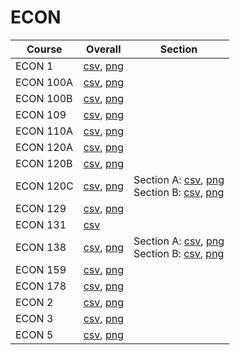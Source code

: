 # ECON

| Course | Overall | Section |
| ------ | ------- | ------- |
| ECON 1 | [csv](https://github.com/UCSD-Historical-Enrollment-Data/2024Summer1/blob/main/overall/ECON%201.csv), [png](https://raw.githubusercontent.com/UCSD-Historical-Enrollment-Data/2024Summer1/main/plot_overall/ECON%201.png) |  |
| ECON 100A | [csv](https://github.com/UCSD-Historical-Enrollment-Data/2024Summer1/blob/main/overall/ECON%20100A.csv), [png](https://raw.githubusercontent.com/UCSD-Historical-Enrollment-Data/2024Summer1/main/plot_overall/ECON%20100A.png) |  |
| ECON 100B | [csv](https://github.com/UCSD-Historical-Enrollment-Data/2024Summer1/blob/main/overall/ECON%20100B.csv), [png](https://raw.githubusercontent.com/UCSD-Historical-Enrollment-Data/2024Summer1/main/plot_overall/ECON%20100B.png) |  |
| ECON 109 | [csv](https://github.com/UCSD-Historical-Enrollment-Data/2024Summer1/blob/main/overall/ECON%20109.csv), [png](https://raw.githubusercontent.com/UCSD-Historical-Enrollment-Data/2024Summer1/main/plot_overall/ECON%20109.png) |  |
| ECON 110A | [csv](https://github.com/UCSD-Historical-Enrollment-Data/2024Summer1/blob/main/overall/ECON%20110A.csv), [png](https://raw.githubusercontent.com/UCSD-Historical-Enrollment-Data/2024Summer1/main/plot_overall/ECON%20110A.png) |  |
| ECON 120A | [csv](https://github.com/UCSD-Historical-Enrollment-Data/2024Summer1/blob/main/overall/ECON%20120A.csv), [png](https://raw.githubusercontent.com/UCSD-Historical-Enrollment-Data/2024Summer1/main/plot_overall/ECON%20120A.png) |  |
| ECON 120B | [csv](https://github.com/UCSD-Historical-Enrollment-Data/2024Summer1/blob/main/overall/ECON%20120B.csv), [png](https://raw.githubusercontent.com/UCSD-Historical-Enrollment-Data/2024Summer1/main/plot_overall/ECON%20120B.png) |  |
| ECON 120C | [csv](https://github.com/UCSD-Historical-Enrollment-Data/2024Summer1/blob/main/overall/ECON%20120C.csv), [png](https://raw.githubusercontent.com/UCSD-Historical-Enrollment-Data/2024Summer1/main/plot_overall/ECON%20120C.png) | Section A: [csv](https://github.com/UCSD-Historical-Enrollment-Data/2024Summer1/blob/main/section/ECON%20120C_A.csv), [png](https://raw.githubusercontent.com/UCSD-Historical-Enrollment-Data/2024Summer1/main/plot_section/ECON%20120C_A.png)<br>Section B: [csv](https://github.com/UCSD-Historical-Enrollment-Data/2024Summer1/blob/main/section/ECON%20120C_B.csv), [png](https://raw.githubusercontent.com/UCSD-Historical-Enrollment-Data/2024Summer1/main/plot_section/ECON%20120C_B.png) |
| ECON 129 | [csv](https://github.com/UCSD-Historical-Enrollment-Data/2024Summer1/blob/main/overall/ECON%20129.csv), [png](https://raw.githubusercontent.com/UCSD-Historical-Enrollment-Data/2024Summer1/main/plot_overall/ECON%20129.png) |  |
| ECON 131 | [csv](https://github.com/UCSD-Historical-Enrollment-Data/2024Summer1/blob/main/overall/ECON%20131.csv) |  |
| ECON 138 | [csv](https://github.com/UCSD-Historical-Enrollment-Data/2024Summer1/blob/main/overall/ECON%20138.csv), [png](https://raw.githubusercontent.com/UCSD-Historical-Enrollment-Data/2024Summer1/main/plot_overall/ECON%20138.png) | Section A: [csv](https://github.com/UCSD-Historical-Enrollment-Data/2024Summer1/blob/main/section/ECON%20138_A.csv), [png](https://raw.githubusercontent.com/UCSD-Historical-Enrollment-Data/2024Summer1/main/plot_section/ECON%20138_A.png)<br>Section B: [csv](https://github.com/UCSD-Historical-Enrollment-Data/2024Summer1/blob/main/section/ECON%20138_B.csv), [png](https://raw.githubusercontent.com/UCSD-Historical-Enrollment-Data/2024Summer1/main/plot_section/ECON%20138_B.png) |
| ECON 159 | [csv](https://github.com/UCSD-Historical-Enrollment-Data/2024Summer1/blob/main/overall/ECON%20159.csv), [png](https://raw.githubusercontent.com/UCSD-Historical-Enrollment-Data/2024Summer1/main/plot_overall/ECON%20159.png) |  |
| ECON 178 | [csv](https://github.com/UCSD-Historical-Enrollment-Data/2024Summer1/blob/main/overall/ECON%20178.csv), [png](https://raw.githubusercontent.com/UCSD-Historical-Enrollment-Data/2024Summer1/main/plot_overall/ECON%20178.png) |  |
| ECON 2 | [csv](https://github.com/UCSD-Historical-Enrollment-Data/2024Summer1/blob/main/overall/ECON%202.csv), [png](https://raw.githubusercontent.com/UCSD-Historical-Enrollment-Data/2024Summer1/main/plot_overall/ECON%202.png) |  |
| ECON 3 | [csv](https://github.com/UCSD-Historical-Enrollment-Data/2024Summer1/blob/main/overall/ECON%203.csv), [png](https://raw.githubusercontent.com/UCSD-Historical-Enrollment-Data/2024Summer1/main/plot_overall/ECON%203.png) |  |
| ECON 5 | [csv](https://github.com/UCSD-Historical-Enrollment-Data/2024Summer1/blob/main/overall/ECON%205.csv), [png](https://raw.githubusercontent.com/UCSD-Historical-Enrollment-Data/2024Summer1/main/plot_overall/ECON%205.png) |  |
